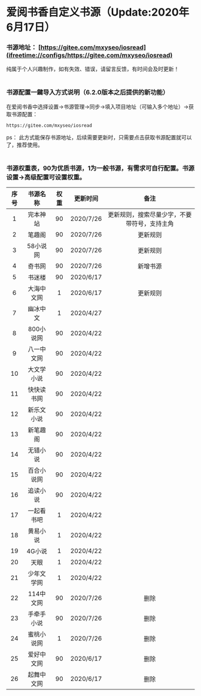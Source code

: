 # 爱阅书香自定义书源（Update:2020年6月17日）

### 书源地址： **[https://gitee.com/mxyseo/iosread](ifreetime://configs/https://gitee.com/mxyseo/iosread)** ###

纯属于个人兴趣制作，如有失效、错误，请留言反馈，有时间会及时更新！<br/><br/>

### 书源配置一鍵导入方式说明（6.2.0版本之后提供的新功能）
在爱阅书香中选择设置→书源管理→同步→填入项目地址（可输入多个地址）→获取书源配置：

```markup
https://gitee.com/mxyseo/iosread
```
ps：
此方式能保存书源地址，后续需要更新时，只需要点击获取书源配置就可以了，推荐使用。<br/><br/>

### 书源权重表，90为优质书源，1为一般书源，有需求可自行配置。书源设置→高级配置可设置权重。<br/>
|序号|书源名称|权重|更新时间|备注|
|:-----:|:-----:|:-----:|:-----:|:-----:|
|1|完本神站|90|2020/7/26|更新规则，搜索尽量少字，不要带符号，支持主角|
|2|笔趣阁|90|2020/7/26|更新规则|
|3|58小说网|90|2020/7/26|更新规则|
|4|奇书网|90|2020/7/26|新增书源|
|5|书迷楼|90|2020/6/17||
|6|大海中文网|1|2020/6/17|更新规则|
|7|幽冰中文|1|2020/4/27||
|8|800小说网|90|2020/4/22||
|9|八一中文网|90|2020/4/22||
|10|大文学小说|90|2020/4/22||
|11|快快读书网|90|2020/4/22||
|12|新乐文小说|90|2020/4/22||
|13|新笔趣阁|90|2020/4/22||
|14|无错小说|90|2020/4/22||
|15|百合小说网|90|2020/4/22||
|16|追读小说|90|2020/4/22||
|17|一起看书吧|1|2020/4/22||
|18|黄易小说|1|2020/4/22||
|19|4G小说|1|2020/4/22||
|20|天眼|1|2020/4/22||
|21|少年文学网|1|2020/4/22||
|22|114中文网|90|2020/7/26|删除|
|23|手牵手小说|90|2020/7/26|删除|
|24|蜜桃小说网|1|2020/7/26|删除|
|25|爱好中文网|90|2020/6/17|删除|
|26|起舞中文网|90|2020/6/17|删除|
